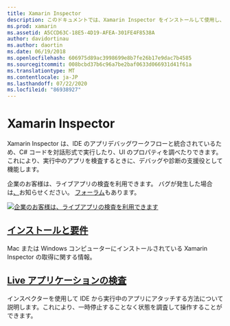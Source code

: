 ```yaml
---
title: Xamarin Inspector
description: このドキュメントでは、Xamarin Inspector をインストールして使用し、アプリケーションを探索およびデバッグする方法について説明しているガイドへのリンクを示します。
ms.prod: xamarin
ms.assetid: A5CCD63C-18E5-4D19-AFEA-301FE4F8538A
author: davidortinau
ms.author: daortin
ms.date: 06/19/2018
ms.openlocfilehash: 606975d89ac3998699e8b7fe26b17e9dac7b4585
ms.sourcegitcommit: 008bcbd37b6c96a7be2baf0633d066931d41f61a
ms.translationtype: MT
ms.contentlocale: ja-JP
ms.lasthandoff: 07/22/2020
ms.locfileid: "86938927"
---
```

# <a name="xamarin-inspector"></a>Xamarin Inspector

Xamarin Inspector は、IDE のアプリデバッグワークフローと統合されているため、C# コードを対話形式で実行したり、UI のプロパティを調べたりできます。これにより、実行中のアプリを検査するときに、デバッグや診断の支援役として機能します。

企業のお客様は、ライブアプリの検査を利用できます。 バグが発生した場合は[、](~/tools/inspector/install.md#reporting-bugs)お知らせください。 [フォーラム](https://forums.xamarin.com/categories/inspector)もあります。

[![企業のお客様は、ライブアプリの検査を利用できます](images/interactive-1.0.0-bike-inspect-3d-small.png)](images/interactive-1.0.0-bike-inspect-3d.png#lightbox)

## <a name="installation-and-requirements"></a>[インストールと要件](~/tools/inspector/install.md)

Mac または Windows コンピューターにインストールされている Xamarin Inspector の取得に関する情報。

## <a name="inspecting-live-applications"></a>[Live アプリケーションの検査](~/tools/inspector/inspect.md)

インスペクターを使用して IDE から実行中のアプリにアタッチする方法について説明します。これにより、一時停止することなく状態を調査して操作することができます。
